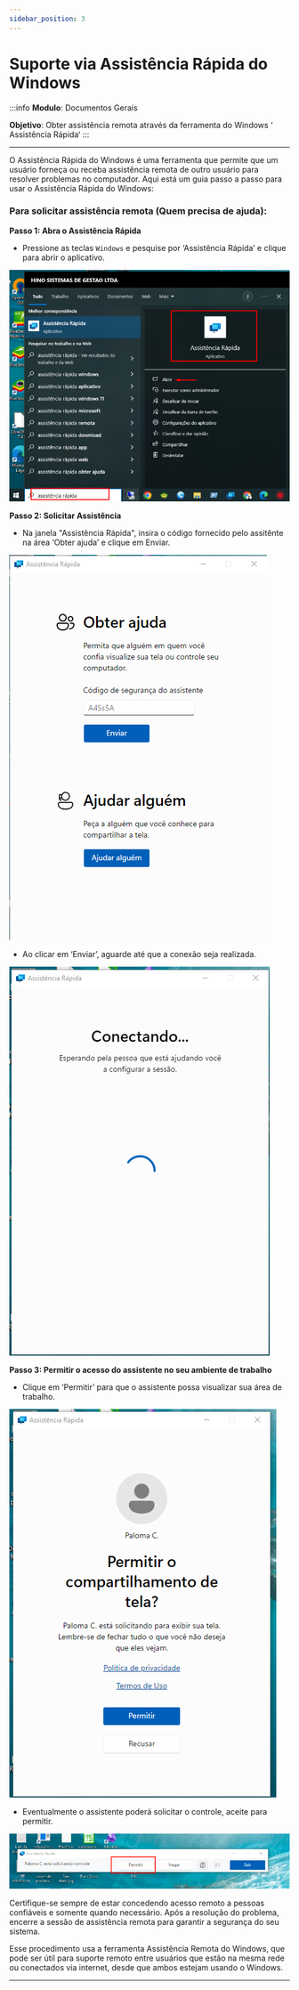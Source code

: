 ```yaml
---
sidebar_position: 3
---
```


# Suporte via Assistência Rápida do Windows

:::info
**Modulo**: Documentos Gerais

**Objetivo**: Obter assistência remota através da ferramenta do Windows ‘ Assistência Rápida‘
:::

---

O Assistência Rápida do Windows é uma ferramenta que permite que um usuário forneça ou receba assistência remota de outro usuário para resolver problemas no computador. Aqui está um guia passo a passo para usar o Assistência Rápida do Windows:

### Para solicitar assistência remota (Quem precisa de ajuda):

**Passo 1: Abra o Assistência Rápida**

- Pressione as teclas `Windows` e pesquise por ‘Assistência Rápida’ e clique para abrir o aplicativo.

![suporte-assistencia-rapida](../img/suporte-assistencia-rapida/suporte-assistencia-rapida.png)

**Passo 2: Solicitar Assistência**

- Na janela "Assistência Rápida", insira o código fornecido pelo assitênte na área ‘Obter ajuda’ e clique em Enviar.

![suporte-assistencia-rapida-1](../img/suporte-assistencia-rapida/suporte-assistencia-rapida-1.png)

- Ao clicar em ‘Enviar’, aguarde até que a conexão seja realizada.

![suporte-assistencia-rapida-2](../img/suporte-assistencia-rapida/suporte-assistencia-rapida-2.png)

**Passo 3: Permitir o acesso do assistente no seu ambiente de trabalho**

- Clique em ‘Permitir’ para que o assistente possa visualizar sua área de trabalho.

![suporte-assistencia-rapida-3](../img/suporte-assistencia-rapida/suporte-assistencia-rapida-3.png)

- Eventualmente o assistente poderá solicitar o controle, aceite para permitir.

![suporte-assistencia-rapida-4](../img/suporte-assistencia-rapida/suporte-assistencia-rapida-4.png)

Certifique-se sempre de estar concedendo acesso remoto a pessoas confiáveis e somente quando necessário. Após a resolução do problema, encerre a sessão de assistência remota para garantir a segurança do seu sistema.

Esse procedimento usa a ferramenta Assistência Remota do Windows, que pode ser útil para suporte remoto entre usuários que estão na mesma rede ou conectados via internet, desde que ambos estejam usando o Windows.

---